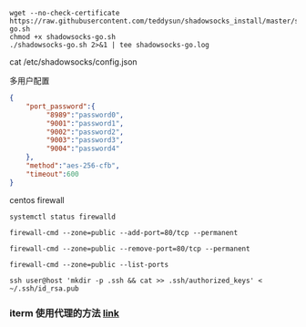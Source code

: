 ```shell
wget --no-check-certificate https://raw.githubusercontent.com/teddysun/shadowsocks_install/master/shadowsocks-go.sh
chmod +x shadowsocks-go.sh
./shadowsocks-go.sh 2>&1 | tee shadowsocks-go.log
```

cat /etc/shadowsocks/config.json

多用户配置

```json
{
    "port_password":{
         "8989":"password0",
         "9001":"password1",
         "9002":"password2",
         "9003":"password3",
         "9004":"password4"
    },
    "method":"aes-256-cfb",
    "timeout":600
}
```


centos firewall

```shell
systemctl status firewalld

firewall-cmd --zone=public --add-port=80/tcp --permanent

firewall-cmd --zone=public --remove-port=80/tcp --permanent

firewall-cmd --zone=public --list-ports

ssh user@host 'mkdir -p .ssh && cat >> .ssh/authorized_keys' < ~/.ssh/id_rsa.pub
```

### iterm 使用代理的方法 [link](https://github.com/mrdulin/blog/issues/18)
